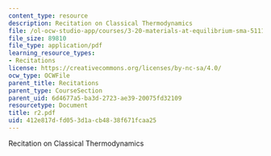 ```yaml
---
content_type: resource
description: Recitation on Classical Thermodynamics
file: /ol-ocw-studio-app/courses/3-20-materials-at-equilibrium-sma-5111-fall-2003/412e817dfd053d1acb4838f671fcaa25_r2.pdf
file_size: 89810
file_type: application/pdf
learning_resource_types:
- Recitations
license: https://creativecommons.org/licenses/by-nc-sa/4.0/
ocw_type: OCWFile
parent_title: Recitations
parent_type: CourseSection
parent_uid: 6d4677a5-ba3d-2723-ae39-20075fd32109
resourcetype: Document
title: r2.pdf
uid: 412e817d-fd05-3d1a-cb48-38f671fcaa25
---
```

Recitation on Classical Thermodynamics